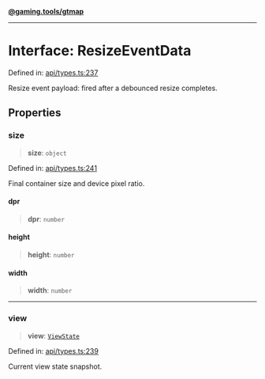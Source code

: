 [**@gaming.tools/gtmap**](README.md)

***

# Interface: ResizeEventData

Defined in: [api/types.ts:237](https://github.com/gamingtools/gt-map/blob/456675b84d19e7c9d557294c3b19a4bb0dcd9d51/packages/gtmap/src/api/types.ts#L237)

Resize event payload: fired after a debounced resize completes.

## Properties

### size

> **size**: `object`

Defined in: [api/types.ts:241](https://github.com/gamingtools/gt-map/blob/456675b84d19e7c9d557294c3b19a4bb0dcd9d51/packages/gtmap/src/api/types.ts#L241)

Final container size and device pixel ratio.

#### dpr

> **dpr**: `number`

#### height

> **height**: `number`

#### width

> **width**: `number`

***

### view

> **view**: [`ViewState`](Interface.ViewState.md)

Defined in: [api/types.ts:239](https://github.com/gamingtools/gt-map/blob/456675b84d19e7c9d557294c3b19a4bb0dcd9d51/packages/gtmap/src/api/types.ts#L239)

Current view state snapshot.

